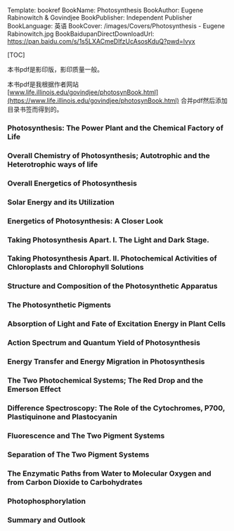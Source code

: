 Template: bookref
BookName: Photosynthesis
BookAuthor: Eugene Rabinowitch & Govindjee
BookPublisher: Independent Publisher
BookLanguage: 英语
BookCover: /images/Covers/Photosynthesis - Eugene Rabinowitch.jpg
BookBaidupanDirectDownloadUrl: https://pan.baidu.com/s/1s5LXACmeDIfzUcAsosKduQ?pwd=lvyx 

[TOC]

本书pdf是影印版，影印质量一般。

本书pdf是我根据作者网站 [www.life.illinois.edu/govindjee/photosynBook.html](https://www.life.illinois.edu/govindjee/photosynBook.html) 合并pdf然后添加目录书签而得到的。


### Photosynthesis: The Power Plant and the Chemical Factory of Life

### Overall Chemistry of Photosynthesis; Autotrophic and the Heterotrophic ways of life

### Overall Energetics of Photosynthesis

### Solar Energy and its Utilization

### Energetics of Photosynthesis: A Closer Look
### Taking Photosynthesis Apart. I. The Light and Dark Stage.

### Taking Photosynthesis Apart. II. Photochemical Activities of Chloroplasts and Chlorophyll Solutions

### Structure and Composition of the Photosynthetic Apparatus

### The Photosynthetic Pigments

### Absorption of Light and Fate of Excitation Energy in Plant Cells 

### Action Spectrum and Quantum Yield of Photosynthesis

### Energy Transfer and Energy Migration in Photosynthesis

### The Two Photochemical Systems; The Red Drop and the Emerson Effect

### Difference Spectroscopy: The Role of the Cytochromes, P700, Plastiquinone and Plastocyanin 

### Fluorescence and The Two Pigment Systems
### Separation of The Two Pigment Systems
### The Enzymatic Paths from Water to Molecular Oxygen and from Carbon Dioxide to Carbohydrates
### Photophosphorylation  
### Summary and Outlook
